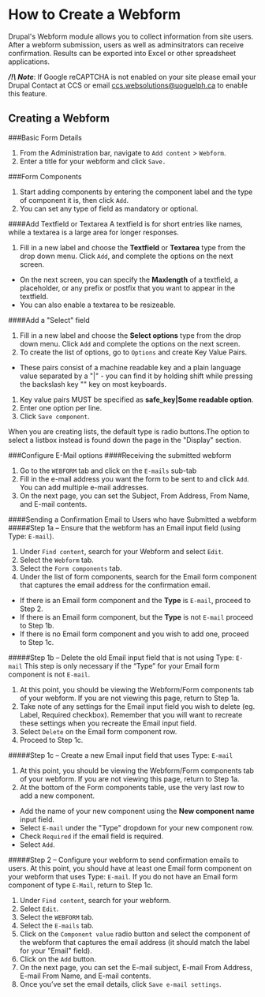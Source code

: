 # How to Create a Webform
Drupal's Webform module allows you to collect information from site users. 
After a webform submission, users as well as adminsitrators can receive confirmation.
Results can be exported into Excel or other spreadsheet applications.

**_/!\ Note_**: If Google reCAPTCHA is not enabled on your site please email your Drupal Contact at CCS or email ccs.websolutions@uoguelph.ca to enable this feature.

## Creating a Webform
###Basic Form Details
1. From the Administration bar, navigate to `Add content` > `Webform`.
1. Enter a title for your webform and click `Save.`

###Form Components
1. Start adding components by entering the component label and the type of component it is, then click `Add`.
1. You can set any type of field as mandatory or optional.

####Add Textfield or Textarea
A textfield is for short entries like names, while a textarea is a large area for longer responses.

1. Fill in a new label and choose the **Textfield** or **Textarea** type from the drop down menu. Click `Add`, and complete the options on the next screen.
  - On the next screen, you can specify the **Maxlength** of a textfield, a placeholder, or any prefix or postfix that you want to appear in the textfield.
  - You can also enable a textarea to be resizeable.

####Add a "Select" field
1. Fill in a new label and choose the **Select options** type from the drop down menu. Click `Add` and complete the options on the next screen.
1. To create the list of options, go to `Options` and create Key Value Pairs.
  - These pairs consist of a machine readable key and a plain language value separated by a "|" - you can find it by holding shift while pressing the backslash key "\" key on most keyboards.
1. Key value pairs MUST be specified as **safe_key|Some readable option**.
1. Enter one option per line.
1. Click `Save component`.

When you are creating lists, the default type is radio buttons.The option to select a listbox instead is found down the page in the "Display" section.
 
###Configure E-Mail options
####Receiving the submitted webform
1. Go to the `WEBFORM` tab and click on the `E-mails` sub-tab
1. Fill in the e-mail address you want the form to be sent to and click `Add`. You can add multiple e-mail addresses.
1. On the next page, you can set the Subject, From Address, From Name, and E-mail contents.

####Sending a Confirmation Email to Users who have Submitted a webform
#####Step 1a – Ensure that the webform has an Email input field (using Type: `E-mail`).
1. Under `Find content`, search for your Webform and select `Edit`.
1. Select the `Webform` tab.
1. Select the `Form components` tab.
1. Under the list of form components, search for the Email form component that captures the email address for the confirmation email.
  - If there is an Email form component and the **Type** is `E-mail`, proceed to Step 2.
  - If there is an Email form component, but the **Type** is not `E-mail` proceed to Step 1b.
  - If there is no Email form component and you wish to add one, proceed to Step 1c.

#####Step 1b – Delete the old Email input field that is not using Type: `E-mail`
This step is only necessary if the “Type” for your Email form component is not `E-mail`.

1. At this point, you should be viewing the Webform/Form components tab of your webform. If you are not viewing this page, return to Step 1a.
1. Take note of any settings for the Email input field you wish to delete (eg. Label, Required checkbox). Remember that you will want to recreate these settings when you recreate the Email input field.
1. Select `Delete` on the Email form component row.
1. Proceed to Step 1c.

#####Step 1c – Create a new Email input field that uses Type: `E-mail`
1. At this point, you should be viewing the Webform/Form components tab of your webform. If you are not viewing this page, return to Step 1a.
1. At the bottom of the Form components table, use the very last row to add a new component.
  - Add the name of your new component using the **New component name** input field.
  - Select `E-mail` under the "Type" dropdown for your new component row.
  - Check `Required` if the email field is required.
  - Select `Add`.

#####Step 2 – Configure your webform to send confirmation emails to users.
At this point, you should have at least one Email form component on your webform that uses Type: `E-mail`. If you do not have an Email form component of type `E-Mail`, return to Step 1c.

1. Under `Find content`, search for your webform.
1. Select `Edit`.
1. Select the `WEBFORM` tab.
1. Select the `E-mails` tab.
1. Click on the `Component value` radio button and select the component of the webform that captures the email address (it should match the label for your "Email" field).
1. Click on the `Add` button.
1. On the next page, you can set the E-mail subject, E-mail From Address, E-mail From Name, and E-mail contents.
1. Once you’ve set the email details, click `Save e-mail settings`.
